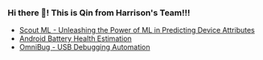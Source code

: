 ### Hi there 👋! This is Qin from Harrison's Team!!!

* [Scout ML - Unleashing the Power of ML in Predicting Device Attributes](https://github.com/Qin-Yang-Assurant/Scout-ML)
* [Android Battery Health Estimation](https://github.com/Qin-Yang-Assurant/Battery-Health-Prediction)
* [OmniBug - USB Debugging Automation]()
